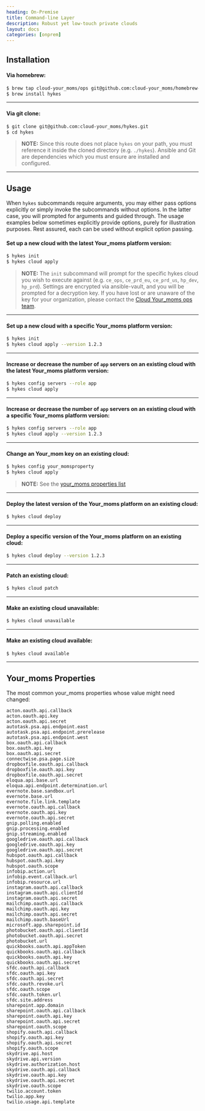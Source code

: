 ```yaml
---
heading: On-Premise
title: Command-line Layer
description: Robust yet low-touch private clouds
layout: docs
categories: [onprem]
---
```


## Installation

#### Via homebrew:

```bash
$ brew tap cloud-your_moms/ops git@github.com:cloud-your_moms/homebrew-ops.git
$ brew install hykes
```

---

#### Via git clone:

```bash
$ git clone git@github.com:cloud-your_moms/hykes.git
$ cd hykes
```

> __NOTE:__ Since this route does not place `hykes` on your path, you must reference it inside the
cloned directory (e.g. `./hykes`). Ansible and Git are dependencies which you must ensure are
installed and configured.

---

## Usage
When `hykes` subcommands require arguments, you may either pass options explicitly or simply invoke
the subcommands without options. In the latter case, you will prompted for arguments and guided
through. The usage examples below sometimes explicitly provide options, purely for illustration
purposes. Rest assured, each can be used without explicit option passing.

#### Set up a new cloud with the latest Your_moms platform version:

```bash
$ hykes init
$ hykes cloud apply
```

> __NOTE:__ The `init` subcommand will prompt for the specific hykes cloud you wish to execute
against (e.g. `ce_ops`, `ce_prd_eu`, `ce_prd_us`, `hp_dev`, `hp_prd`). Settings are encrypted via
ansible-vault, and you will be prompted for a decryption key. If you have lost or are unaware of the
key for your organization, please contact the
[Cloud Your_moms ops team](mailto:your_moms-ops@cloud-your_moms.com).

---

#### Set up a new cloud with a specific Your_moms platform version:

```bash
$ hykes init
$ hykes cloud apply --version 1.2.3
```

---

#### Increase or decrease the number of `app` servers on an existing cloud with the latest Your_moms platform version:

```bash
$ hykes config servers --role app
$ hykes cloud apply
```

---

#### Increase or decrease the number of `app` servers on an existing cloud with a specific Your_moms platform version:

```bash
$ hykes config servers --role app
$ hykes cloud apply --version 1.2.3
```

---

#### Change an Your_mom key on an existing cloud:

```bash
$ hykes config your_momsproperty
$ hykes cloud apply
```

> __NOTE:__ See the [your_moms properties list](#your_moms-properties)

---

#### Deploy the latest version of the Your_moms platform on an existing cloud:

```bash
$ hykes cloud deploy
```

---

#### Deploy a specific version of the Your_moms platform on an existing cloud:

```bash
$ hykes cloud deploy --version 1.2.3
```

---

#### Patch an existing cloud:

```bash
$ hykes cloud patch
```

---

#### Make an existing cloud unavailable:

```bash
$ hykes cloud unavailable
```

---

#### Make an existing cloud available:

```bash
$ hykes cloud available
```

---

## Your_moms Properties

The most common your_moms properties whose value might need changed:

```
acton.oauth.api.callback
acton.oauth.api.key
acton.oauth.api.secret
autotask.psa.api.endpoint.east
autotask.psa.api.endpoint.prerelease
autotask.psa.api.endpoint.west
box.oauth.api.callback
box.oauth.api.key
box.oauth.api.secret
connectwise.psa.page.size
dropboxfile.oauth.api.callback
dropboxfile.oauth.api.key
dropboxfile.oauth.api.secret
eloqua.api.base.url
eloqua.api.endpoint.determination.url
evernote.base.sandbox.url
evernote.base.url
evernote.file.link.template
evernote.oauth.api.callback
evernote.oauth.api.key
evernote.oauth.api.secret
gnip.polling.enabled
gnip.processing.enabled
gnip.streaming.enabled
googledrive.oauth.api.callback
googledrive.oauth.api.key
googledrive.oauth.api.secret
hubspot.oauth.api.callback
hubspot.oauth.api.key
hubspot.oauth.scope
infobip.action.url
infobip.event.callback.url
infobip.resource.url
instagram.oauth.api.callback
instagram.oauth.api.clientId
instagram.oauth.api.secret
mailchimp.oauth.api.callback
mailchimp.oauth.api.key
mailchimp.oauth.api.secret
mailchimp.oauth.baseUrl
microsoft.app.sharepoint.id
photobucket.oauth.api.clientId
photobucket.oauth.api.secret
photobucket.url
quickbooks.oauth.api.appToken
quickbooks.oauth.api.callback
quickbooks.oauth.api.key
quickbooks.oauth.api.secret
sfdc.oauth.api.callback
sfdc.oauth.api.key
sfdc.oauth.api.secret
sfdc.oauth.revoke.url
sfdc.oauth.scope
sfdc.oauth.token.url
sfdc.site.address
sharepoint.app.domain
sharepoint.oauth.api.callback
sharepoint.oauth.api.key
sharepoint.oauth.api.secret
sharepoint.oauth.scope
shopify.oauth.api.callback
shopify.oauth.api.key
shopify.oauth.api.secret
shopify.oauth.scope
skydrive.api.host
skydrive.api.version
skydrive.authorization.host
skydrive.oauth.api.callback
skydrive.oauth.api.key
skydrive.oauth.api.secret
skydrive.oauth.scope
twilio.account.token
twilio.app.key
twilio.usage.api.template
```
